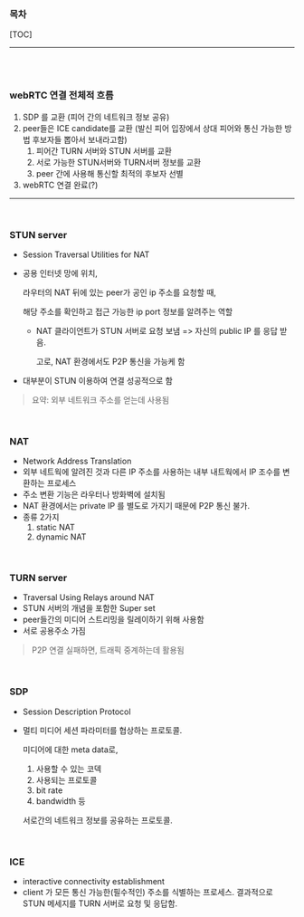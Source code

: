 ### 목차

[TOC]

<hr>

<br>

<br>

### webRTC 연결 전체적 흐름

1. SDP 를 교환 (피어 간의 네트워크 정보 공유)
2. peer들은 ICE candidate를 교환 (발신 피어 입장에서 상대 피어와 통신 가능한 방법 후보자들 뽑아서 보내라고함)
   1. 피어간 TURN 서버와 STUN 서버를 교환
   2. 서로 가능한 STUN서버와 TURN서버 정보를 교환
   3. peer 간에 사용해 통신할 최적의 후보자 선별
3. webRTC 연결 완료(?)

<hr>

<br>

### STUN server

- Session Traversal Utilities for NAT

- 공용 인터넷 망에 위치,

  라우터의 NAT 뒤에 있는 peer가 공인 ip 주소를 요청할 때,

  해당 주소를 확인하고 접근 가능한 ip port 정보를 알려주는 역할

  - NAT 클라이언트가 STUN 서버로 요청 보냄 => 자신의 public IP 를 응답 받음.

    고로, NAT 환경에서도 P2P 통신을 가능케 함

- 대부분이 STUN 이용하여 연결 성공적으로 함

> 요약: 외부 네트워크 주소를 얻는데 사용됨

<br>

### NAT

- Network Address Translation
- 외부 네트웍에 알려진 것과 다른 IP 주소를 사용하는 내부 내트웍에서 IP 조수를 변환하는 프로세스
- 주소 변환 기능은 라우터나 방화벽에 설치됨
- NAT 환경에서는 private IP 를 별도로 가지기 때문에 P2P 통신 불가.
- 종류 2가지
  1. static NAT
  2. dynamic NAT

<br>

### TURN server

- Traversal Using Relays around NAT
- STUN 서버의 개념을 포함한 Super set
- peer들간의 미디어 스트리밍을 릴레이하기 위해 사용함
- 서로 공용주소 가짐 

> P2P 연결 실패하면, 트래픽 중계하는데 활용됨

<br>

### SDP

- Session Description Protocol

- 멀티 미디어 세션 파라미터를 협상하는 프로토콜.

  미디어에 대한 meta data로,

  1. 사용할 수 있는 코덱
  2. 사용되는 프로토콜
  3. bit rate
  4. bandwidth 등

  서로간의 네트워크 정보를 공유하는 프로토콜.

<br>

### ICE

- interactive connectivity establishment
- client 가 모든 통신 가능한(필수적인) 주소를 식별하는 프로세스.
  결과적으로 STUN 메세지를 TURN 서버로 요청 및 응답함.

